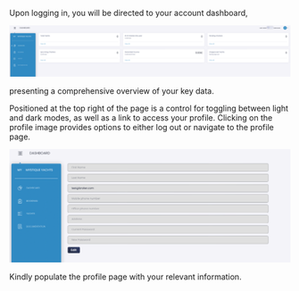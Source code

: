 Upon logging in, you will be directed to your account dashboard,

![Dashboard](assets/images/Dashboard.png "Dashboard")

presenting a comprehensive overview of your key data.

Positioned at the top right of the page is a control for toggling between light and dark modes, as well as a link to access your profile. 
Clicking on the profile image provides options to either log out or navigate to the profile page.

![Profile page](assets/images/ProfilePage.png "Profile page")

Kindly populate the profile page with your relevant information.

